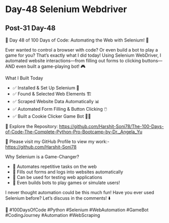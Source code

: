 # Day-48 Selenium Webdriver

## Post-31 Day-48

🤖 Day 48 of 100 Days of Code: Automating the Web with Selenium! 🚀

Ever wanted to control a browser with code? Or even build a bot to play a game for you? That’s exactly what I did today! Using Selenium WebDriver, I automated website interactions—from filling out forms to clicking buttons—AND even built a game-playing bot! 🎮

What I Built Today

- ✅ Installed & Set Up Selenium 🔧
- ✅ Found & Selected Web Elements 🏗️
- ✅ Scraped Website Data Automatically 📊
- ✅ Automated Form Filling & Button Clicking 🖱️
- ✅ Built a Cookie Clicker Game Bot 🍪🤖

🔗 Explore the Repository: <https://github.com/Harshit-Soni78/The-100-Days-of-Code-The-Complete-Python-Pro-Bootcamp-by-Dr._Angela_Yu>

📂 Please visit my GitHub Profile to view my work:- <https://github.com/Harshit-Soni78>

Why Selenium is a Game-Changer?

- 🔹 Automates repetitive tasks on the web
- 🔹 Fills out forms and logs into websites automatically
- 🔹 Can be used for testing web applications
- 🔹 Even builds bots to play games or simulate users!

I never thought automation could be this much fun! Have you ever used Selenium before? Let’s discuss in the comments! ⬇️

🚀 #100DaysOfCode #Python #Selenium #WebAutomation #GameBot #CodingJourney #Automation #WebScraping

